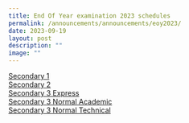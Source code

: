 ```yaml
---
title: End Of Year examination 2023 schedules
permalink: /announcements/announcements/eoy2023/
date: 2023-09-19
layout: post
description: ""
image: ""
---
```

[Secondary 1](/files/EOY%20Timetable/2023/2023%20sec1%20eoy%20exam%20tt_19%20sept.pdf)<br>
[Secondary 2](/files/EOY%20Timetable/2023/2023%20sec2%20eoy%20exam%20tt_13%20sept.pdf)<br>
[Secondary 3 Express](/files/EOY%20Timetable/2023/eoy_timetable_2023_3e_6aug.pdf)<br>
[Secondary 3 Normal Academic](/files/EOY%20Timetable/2023/eoy_timetable_2023_3n_28aug.pdf)<br>
[Secondary 3 Normal Technical](/files/EOY%20Timetable/2023/eoy_timetable_2023_3nt_28aug.pdf)<br>